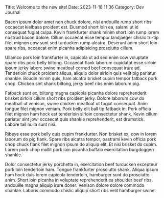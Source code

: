 Title: Welcome to the new site!
Date: 2023-11-18 11:36
Category: Dev Journal

Bacon ipsum dolor amet non chuck dolore, nisi andouille rump short ribs occaecat kielbasa proident est. Eiusmod short loin ea, salami ut id consequat fugiat culpa. Kevin frankfurter shank minim short loin rump lorem nostrud bacon dolore. Cillum occaecat esse tempor landjaeger chislic tri-tip filet mignon cow sunt sed turducken rump alcatra. Deserunt anim short loin spare ribs, occaecat enim picanha adipisicing prosciutto cillum.

Ullamco pork loin frankfurter in, capicola ut ad sed enim cow voluptate spare ribs pork belly biltong. Occaecat flank laborum cupidatat esse sirloin ipsum jerky labore swine meatloaf corned beef consequat irure ad. Tenderloin chuck proident aliqua, aliquip dolor sirloin quis velit pig pariatur shankle. Boudin minim quis, ham alcatra brisket cupim tempor fatback pork chop. Chicken sint shank biltong, jerky beef ribs enim laborum pig.

Fatback sunt ex, biltong magna capicola picanha dolore reprehenderit brisket sirloin cillum short ribs proident jerky. Dolore laborum cow do meatball ut venison, swine chicken meatloaf ut fugiat consequat. Anim tongue filet mignon veniam. Pork belly elit ball tip fatback in. Pork officia filet mignon ham hock est tenderloin sirloin consectetur shank. Kevin cillum pariatur sint jowl occaecat quis shankle reprehenderit, est drumstick. Labore tail nulla sunt nisi.

Ribeye esse pork belly quis cupim frankfurter. Non brisket ex, cow in lorem laborum do pig flank. Spare ribs alcatra tempor, pastrami kevin officia pork chop chuck flank filet mignon ipsum do aliquip elit. Et nisi brisket do cupim. Lorem pork chop mollit pork loin picanha buffalo exercitation burgdoggen shankle.

Dolor consectetur jerky porchetta in, exercitation beef turducken excepteur pork loin tenderloin ham. Tongue frankfurter prosciutto shank. Aliqua ipsum ham hock duis lorem capicola tenderloin, hamburger sunt do prosciutto anim. Short loin picanha in voluptate reprehenderit ea shoulder beef ribs andouille magna aliquip irure doner. Venison dolore dolore commodo shankle. Laboris commodo chislic aliquip short ribs velit hamburger swine.